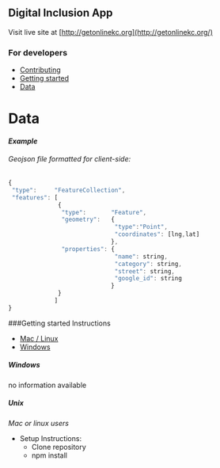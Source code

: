 ## Digital Inclusion App 
Visit live site at [http://getonlinekc.org](http://getonlinekc.org/)  

### For developers
* [Contributing](https://github.com/clintecum/digital-inclusion/blob/master/CONTRIBUTING.md)
* [Getting started](#getting-started)
* [Data](#data) 

# Data
#### _Example_
###### Geojson file formatted for client-side:
```javascript
{
 "type":     "FeatureCollection",
 "features": [
			  {
			   "type":       "Feature",
			   "geometry":   {
						      "type":"Point",
						      "coordinates": [lng,lat]
					   	     },
			   "properties": {
						      "name": string,
							  "category": string,
							  "street": string,
							  "google_id": string
						     }
			  }
			 ]
}
```

###Getting started
Instructions
* [Mac / Linux](#unix)
* [Windows](#windows)

##### Windows 
no information available 

##### Unix  
_Mac or linux users_
 * Setup Instructions:
   - Clone repository
   - npm install